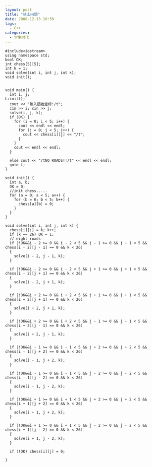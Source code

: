 ```yaml
---
layout: post
title: "骑士问题"
date: 2008-12-13 10:50
tags: 
  - C++
categories: 
  - 学生时代
---
```


    #include<iostream>  
    using namespace std;
    bool OK;
    int chess[5][5];
    int k = 1;
    void solve(int i, int j, int k);
    void init();
    
    
    void main() {
      int i, j;
    L:init();
      cout << "输入起始坐标:/t";
      cin >> i; cin >> j;
      solve(i, j, k);
      if (OK) {
        for (i = 0; i < 5; i++) {
          cout << endl << endl;
          for (j = 0; j < 5; j++) {
            cout << chess[i][j] << "/t";
          }
        }
        cout << endl << endl;
      }
    
      else cout << "/tNO ROADS!!/t" << endl << endl;
      goto L;
    }
    
    void init() {
      int a, b;
      OK = 0;
      //init chess.....  
      for (a = 0; a < 5; a++) {
        for (b = 0; b < 5; b++) {
          chess[a][b] = 0;
        }
      }
    }
    
    void solve(int i, int j, int k) {
      chess[i][j] = k; k++;
      if (k == 26) OK = 1;
      // eight roads  
      if (!OK&&i - 2 >= 0 && i - 2 < 5 && j - 1 >= 0 && j - 1 < 5 && chess[i - 2][j - 1] == 0 && k < 26)
      {
        solve(i - 2, j - 1, k);
      }
    
      if (!OK&&i - 2 >= 0 && i - 2 < 5 && j + 1 >= 0 && j + 1 < 5 && chess[i - 2][j + 1] == 0 && k < 26)
      {
        solve(i - 2, j + 1, k);
      }
    
      if (!OK&&i + 2 >= 0 && i + 2 < 5 && j + 1 >= 0 && j + 1 < 5 && chess[i + 2][j + 1] == 0 && k < 26)
      {
        solve(i + 2, j + 1, k);
      }
    
      if (!OK&&i + 2 >= 0 && i + 2 < 5 && j - 1 >= 0 && j - 1 < 5 && chess[i + 2][j - 1] == 0 && k < 26)
      {
        solve(i + 2, j - 1, k);
      }
    
      if (!OK&&i - 1 >= 0 && i - 1 < 5 && j + 2 >= 0 && j + 2 < 5 && chess[i - 1][j + 2] == 0 && k < 26)
      {
        solve(i - 1, j + 2, k);
      }
    
      if (!OK&&i - 1 >= 0 && i - 1 < 5 && j - 2 >= 0 && j - 2 < 5 && chess[i - 1][j - 2] == 0 && k < 26)
      {
        solve(i - 1, j - 2, k);
      }
    
      if (!OK&&i + 1 >= 0 && i + 1 < 5 && j + 2 >= 0 && j + 2 < 5 && chess[i + 1][j + 2] == 0 && k < 26)
      {
        solve(i + 1, j + 2, k);
      }
    
      if (!OK&&i + 1 >= 0 && i + 1 < 5 && j - 2 >= 0 && j - 2 < 5 && chess[i + 1][j - 2] == 0 && k < 26)
      {
        solve(i + 1, j - 2, k);
      }
    
      if (!OK) chess[i][j] = 0;
    
    }